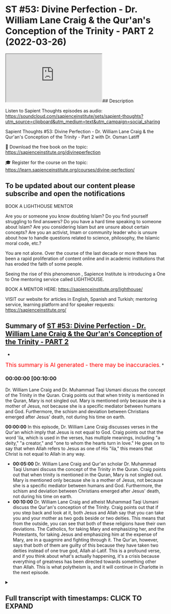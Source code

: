 # ST #53: Divine Perfection - Dr. William Lane Craig & the Qur'an's Conception of the Trinity - PART 2 (2022-03-26)

<iframe loading='lazy' allow='autoplay' src='https://www.youtube.com/embed/Nx_O-c8pYac'></iframe>## Description

Listen to Sapient Thoughts episodes as audio: <https://soundcloud.com/sapienceinstitute/sets/sapient-thoughts?utm_source=clipboard&utm_medium=text&utm_campaign=social_sharing>

Sapient Thoughts #53: Divine Perfection - Dr. William Lane Craig & the Qur'an's Conception of the Trinity - Part 2 with Dr. Osman Latiff

📖 Download the free book on the topic: <https://sapienceinstitute.org/divineperfection>

🎓 Register for the course on the topic: <https://learn.sapienceinstitute.org/courses/divine-perfection/>

## To be updated about our content please subscribe and open the notifications

BOOK A LIGHTHOUSE MENTOR

Are you or someone you know doubting Islam? Do you find yourself struggling to find answers?  Do you have a hard time speaking to someone about Islam?  Are you considering Islam but are unsure about certain concepts?  Are you an activist, Imam or community leader who is unsure about how to handle questions related to science, philosophy, the Islamic moral code, etc.?

You are not alone.  Over the course of the last decade or more there has been a rapid proliferation of content online and in academic institutions that has eroded the faith of some people.

Seeing the rise of  this phenomenon , Sapience Institute is introducing a One to One mentoring service called LIGHTHOUSE.

BOOK A MENTOR HERE: <https://sapienceinstitute.org/lighthouse/>

VISIT our website for articles in English, Spanish and Turkish; mentoring service, learning platform and for speaker requests: <https://sapienceinstitute.org/>

## Summary of [ST #53: Divine Perfection - Dr. William Lane Craig & the Qur'an's Conception of the Trinity - PART 2](https://www.youtube.com/watch?v=Nx_O-c8pYac)

*

<span style="color:red; font-size:125%">This summary is AI generated - there may be inaccuracies</span>. \*

### <a onclick="modifyYTiframeseektime('600')">00:00:00 \[00:10:00</a>

Dr. William Lane Craig and Dr. Muhammad Taqi Usmani discuss the concept of the Trinity in the Quran. Craig points out that when trinity is mentioned in the Quran, Mary is not singled out. Mary is mentioned only because she is a mother of Jesus, not because she is a specific mediator between humans and God. Furthermore, the schism and deviation between Christians emerged after Jesus' death, not during his time on earth.

**<a onclick="modifyYTiframeseektime('0')">00:00:00</a>** In this episode, Dr. William Lane Craig discusses verses in the Qur'an which imply that Jesus is not equal to God. Craig points out that the word 'ila, which is used in the verses, has multiple meanings, including "a deity," "a creator," and "one to whom the hearts turn in love." He goes on to say that when Allah refers to Jesus as one of His "ila," this means that Christ is not equal to Allah in any way.

*   **<a onclick="modifyYTiframeseektime('300')">00:05:00</a>**  Dr. William Lane Craig and Qur'an scholar Dr. Muhammad Taqi Usmani discuss the concept of the Trinity in the Quran. Craig points out that when trinity is mentioned in the Quran, Mary is not singled out. Mary is mentioned only because she is a mother of Jesus, not because she is a specific mediator between humans and God. Furthermore, the schism and deviation between Christians emerged after Jesus' death, not during his time on earth.
*   **<a onclick="modifyYTiframeseektime('600')">00:10:00</a>**  Dr. William Lane Craig and atheist Muhammad Taqi Usmani discuss the Qur'an's conception of the Trinity. Craig points out that if you step back and look at it, both Jesus and Allah say that you can take you and your mother as two gods beside or two deities. This means that from the outside, you can see that both of these religions have their own deviations. The Catholics, for taking Mary and emphasizing her, and the Protestants, for taking Jesus and emphasizing him at the expense of Mary, are in a quagmire and fighting through it. The Qur'an, however, says that both of them are guilty of this because they have taken two deities instead of one true god, Allah al-Latif. This is a profound verse, and if you think about what's actually happening, it's a crisis because everything of greatness has been directed towards something other than Allah. This is what polytheism is, and it will continue in Charlotte in the next episode.

<details><summary><h2>Full transcript with timestamps: CLICK TO EXPAND</h2></summary>

<a onclick="modifyYTiframeseektime('6)')">0:00:06 assalamu alaikum welcome to sapient</a> <a onclick="modifyYTiframeseektime('7)')">0:00:07 force my name is and i'm of course</a> <a onclick="modifyYTiframeseektime('9)')">0:00:09 discussing my book my new book on divine</a> <a onclick="modifyYTiframeseektime('11)')">0:00:11 perfection christianity and islam on sin</a> <a onclick="modifyYTiframeseektime('13)')">0:00:13 and salvation</a> <a onclick="modifyYTiframeseektime('15)')">0:00:15 this is the third episode we've spoken</a> <a onclick="modifyYTiframeseektime('17)')">0:00:17 about number one the introduction behind</a> <a onclick="modifyYTiframeseektime('19)')">0:00:19 the book why the book the purpose behind</a> <a onclick="modifyYTiframeseektime('20)')">0:00:20 the book the great need of the book in</a> <a onclick="modifyYTiframeseektime('22)')">0:00:22 fact for all of us for muslims for even</a> <a onclick="modifyYTiframeseektime('24)')">0:00:24 our christian friends to understand</a> <a onclick="modifyYTiframeseektime('25)')">0:00:25 better understand their own faith and</a> <a onclick="modifyYTiframeseektime('27)')">0:00:27 the faith of islam and then we spoke</a> <a onclick="modifyYTiframeseektime('29)')">0:00:29 last episode about the first of dr</a> <a onclick="modifyYTiframeseektime('32)')">0:00:32 craig's arguments on the maximal</a> <a onclick="modifyYTiframeseektime('35)')">0:00:35 omniscience of allah he believes being</a> <a onclick="modifyYTiframeseektime('37)')">0:00:37 compromised by a misunderstanding in the</a> <a onclick="modifyYTiframeseektime('38)')">0:00:38 quran about the nature of the trinity as</a> <a onclick="modifyYTiframeseektime('41)')">0:00:41 christians perceive it or believe in it</a> <a onclick="modifyYTiframeseektime('44)')">0:00:44 we spoke about that last time we in fact</a> <a onclick="modifyYTiframeseektime('45)')">0:00:45 we went through the verses</a> <a onclick="modifyYTiframeseektime('48)')">0:00:48 fully quoted</a> <a onclick="modifyYTiframeseektime('49)')">0:00:49 that</a> <a onclick="modifyYTiframeseektime('50)')">0:00:50 craig and his missionary</a> <a onclick="modifyYTiframeseektime('52)')">0:00:52 colleagues and other apologists have</a> <a onclick="modifyYTiframeseektime('55)')">0:00:55 failed to cite and fail to understand</a> <a onclick="modifyYTiframeseektime('57)')">0:00:57 correctly</a> <a onclick="modifyYTiframeseektime('58)')">0:00:58 today inshallah in this episode we're</a> <a onclick="modifyYTiframeseektime('60)')">0:01:00 going to go through some key nuances and</a> <a onclick="modifyYTiframeseektime('62)')">0:01:02 details behind those verses so if you</a> <a onclick="modifyYTiframeseektime('64)')">0:01:04 recall therefore the first verse reads</a> <a onclick="modifyYTiframeseektime('66)')">0:01:06 when allah says to jesus son of mary</a> <a onclick="modifyYTiframeseektime('70)')">0:01:10 nasty</a> <a onclick="modifyYTiframeseektime('72)')">0:01:12 did you tell people to take you and your</a> <a onclick="modifyYTiframeseektime('74)')">0:01:14 mother as two d</a> <a onclick="modifyYTiframeseektime('76)')">0:01:16 as two deities besides allah now the</a> <a onclick="modifyYTiframeseektime('78)')">0:01:18 first point to mention is this the</a> <a onclick="modifyYTiframeseektime('80)')">0:01:20 meaning of the word</a> <a onclick="modifyYTiframeseektime('82)')">0:01:22 in this verse it's</a> <a onclick="modifyYTiframeseektime('83)')">0:01:23 meaning two ela's but what does ela</a> <a onclick="modifyYTiframeseektime('86)')">0:01:26 actually mean like when we say la ilaha</a> <a onclick="modifyYTiframeseektime('88)')">0:01:28 illallah there's no deity except allah</a> <a onclick="modifyYTiframeseektime('90)')">0:01:30 what does it actually mean</a> <a onclick="modifyYTiframeseektime('92)')">0:01:32 the first thing is is you have to</a> <a onclick="modifyYTiframeseektime('94)')">0:01:34 consider the meaning of the illah within</a> <a onclick="modifyYTiframeseektime('95)')">0:01:35 the quranic framework entirely what is</a> <a onclick="modifyYTiframeseektime('98)')">0:01:38 the quranic meaning of the word within</a> <a onclick="modifyYTiframeseektime('100)')">0:01:40 its own framework</a> <a onclick="modifyYTiframeseektime('102)')">0:01:42 in arabic means a deity for sure but it</a> <a onclick="modifyYTiframeseektime('105)')">0:01:45 doesn't always mean a creator as in</a> <a onclick="modifyYTiframeseektime('108)')">0:01:48 deity as in a creator like for example</a> <a onclick="modifyYTiframeseektime('109)')">0:01:49 if you say allah allah is our ila but</a> <a onclick="modifyYTiframeseektime('112)')">0:01:52 there are other references to illah in</a> <a onclick="modifyYTiframeseektime('114)')">0:01:54 the quran which don't indicate</a> <a onclick="modifyYTiframeseektime('116)')">0:01:56 like a</a> <a onclick="modifyYTiframeseektime('118)')">0:01:58 creator of the universe for example like</a> <a onclick="modifyYTiframeseektime('119)')">0:01:59 you find when we speak about allah</a> <a onclick="modifyYTiframeseektime('121)')">0:02:01 subhanahu wa</a> <a onclick="modifyYTiframeseektime('122)')">0:02:02 for example the verse in the quran says</a> <a onclick="modifyYTiframeseektime('127)')">0:02:07 have you seen him who took his own</a> <a onclick="modifyYTiframeseektime('129)')">0:02:09 desires as an ilam</a> <a onclick="modifyYTiframeseektime('131)')">0:02:11 consider him he took his own desires as</a> <a onclick="modifyYTiframeseektime('133)')">0:02:13 an ela as a deity doesn't mean therefore</a> <a onclick="modifyYTiframeseektime('135)')">0:02:15 his desires become a creator of the</a> <a onclick="modifyYTiframeseektime('137)')">0:02:17 universe but something that is an ela so</a> <a onclick="modifyYTiframeseektime('140)')">0:02:20 what does ela actually mean</a> <a onclick="modifyYTiframeseektime('142)')">0:02:22 the third theologian explains it</a> <a onclick="modifyYTiframeseektime('143)')">0:02:23 beautifully based in damascus he says</a> <a onclick="modifyYTiframeseektime('146)')">0:02:26 the ila is the one to which to whom</a> <a onclick="modifyYTiframeseektime('149)')">0:02:29 sorry to whom the hearts turn to in love</a> <a onclick="modifyYTiframeseektime('152)')">0:02:32 in reverence</a> <a onclick="modifyYTiframeseektime('157)')">0:02:37 that towards the heart the the one to</a> <a onclick="modifyYTiframeseektime('159)')">0:02:39 whom the hearts turn to in fair and</a> <a onclick="modifyYTiframeseektime('162)')">0:02:42 reverence in longing in supplication in</a> <a onclick="modifyYTiframeseektime('164)')">0:02:44 beseeching in praying in love in mercy</a> <a onclick="modifyYTiframeseektime('167)')">0:02:47 in fear in hope that is your illah that</a> <a onclick="modifyYTiframeseektime('170)')">0:02:50 is your deity that you're surrendering</a> <a onclick="modifyYTiframeseektime('172)')">0:02:52 your your will to</a> <a onclick="modifyYTiframeseektime('173)')">0:02:53 of course for muslims that is going to</a> <a onclick="modifyYTiframeseektime('175)')">0:02:55 be allah we turn only to allah in fair</a> <a onclick="modifyYTiframeseektime('178)')">0:02:58 in hope in reverence in exaltation in in</a> <a onclick="modifyYTiframeseektime('182)')">0:03:02 longing and beseeching and praying that</a> <a onclick="modifyYTiframeseektime('184)')">0:03:04 is only to allah so that is the meaning</a> <a onclick="modifyYTiframeseektime('185)')">0:03:05 of illah in the quranic framework and</a> <a onclick="modifyYTiframeseektime('189)')">0:03:09 allah says that some people took others</a> <a onclick="modifyYTiframeseektime('191)')">0:03:11 as ilah those elahs that they taken</a> <a onclick="modifyYTiframeseektime('194)')">0:03:14 besides allah could be stones could be</a> <a onclick="modifyYTiframeseektime('196)')">0:03:16 rocks could be stars and the moon it</a> <a onclick="modifyYTiframeseektime('199)')">0:03:19 could be trees it could be all kinds of</a> <a onclick="modifyYTiframeseektime('202)')">0:03:22 invisible beings it could be the jinn it</a> <a onclick="modifyYTiframeseektime('204)')">0:03:24 could be from the humans but they took</a> <a onclick="modifyYTiframeseektime('206)')">0:03:26 them as an illah doesn't mean they</a> <a onclick="modifyYTiframeseektime('207)')">0:03:27 believe that they were the creator of</a> <a onclick="modifyYTiframeseektime('209)')">0:03:29 the heavens and the earth but as</a> <a onclick="modifyYTiframeseektime('210)')">0:03:30 something worthy of worship for us only</a> <a onclick="modifyYTiframeseektime('214)')">0:03:34 allah is worthy of worship so when allah</a> <a onclick="modifyYTiframeseektime('217)')">0:03:37 in the quran says in this first part of</a> <a onclick="modifyYTiframeseektime('219)')">0:03:39 in the first part of that verse</a> <a onclick="modifyYTiframeseektime('221)')">0:03:41 tell people take you and your mother as</a> <a onclick="modifyYTiframeseektime('223)')">0:03:43 two elahs besides allah i love to say</a> <a onclick="modifyYTiframeseektime('226)')">0:03:46 that did you tell people take you and</a> <a onclick="modifyYTiframeseektime('227)')">0:03:47 your mother as to</a> <a onclick="modifyYTiframeseektime('229)')">0:03:49 believing that you both were the</a> <a onclick="modifyYTiframeseektime('230)')">0:03:50 creators of the heavens and the earth</a> <a onclick="modifyYTiframeseektime('232)')">0:03:52 besides allah that is the first thing</a> <a onclick="modifyYTiframeseektime('234)')">0:03:54 for us to remember the meaning of the</a> <a onclick="modifyYTiframeseektime('236)')">0:03:56 word</a> <a onclick="modifyYTiframeseektime('238)')">0:03:58 point number two is this then he says to</a> <a onclick="modifyYTiframeseektime('240)')">0:04:00 allah of course glory be to you full</a> <a onclick="modifyYTiframeseektime('242)')">0:04:02 perfection</a> <a onclick="modifyYTiframeseektime('243)')">0:04:03 belongs to you free from all</a> <a onclick="modifyYTiframeseektime('245)')">0:04:05 imperfection are you o allah and you</a> <a onclick="modifyYTiframeseektime('248)')">0:04:08 know the unseen there is one a sticking</a> <a onclick="modifyYTiframeseektime('250)')">0:04:10 verse in the bible that perhaps you're</a> <a onclick="modifyYTiframeseektime('251)')">0:04:11 all familiar with and that is something</a> <a onclick="modifyYTiframeseektime('253)')">0:04:13 christian missions really failed to</a> <a onclick="modifyYTiframeseektime('254)')">0:04:14 explain throughout the ages and that is</a> <a onclick="modifyYTiframeseektime('257)')">0:04:17 when jesus christ says in in the bible</a> <a onclick="modifyYTiframeseektime('260)')">0:04:20 that concerning the hour nobody knows</a> <a onclick="modifyYTiframeseektime('262)')">0:04:22 not the angels in heaven not the son but</a> <a onclick="modifyYTiframeseektime('265)')">0:04:25 only god and of course this verse is</a> <a onclick="modifyYTiframeseektime('267)')">0:04:27 emphasizing god being the knower of all</a> <a onclick="modifyYTiframeseektime('270)')">0:04:30 the unseen this verse in fact is</a> <a onclick="modifyYTiframeseektime('272)')">0:04:32 emphasizing that same message now</a> <a onclick="modifyYTiframeseektime('273)')">0:04:33 christians of course would say well</a> <a onclick="modifyYTiframeseektime('274)')">0:04:34 that's the human</a> <a onclick="modifyYTiframeseektime('276)')">0:04:36 form human side of jesus speaking and</a> <a onclick="modifyYTiframeseektime('278)')">0:04:38 not the god side of jesus speaking i</a> <a onclick="modifyYTiframeseektime('280)')">0:04:40 mean that's their own thing that they</a> <a onclick="modifyYTiframeseektime('281)')">0:04:41 have amongst them but just think about</a> <a onclick="modifyYTiframeseektime('283)')">0:04:43 the quran</a> <a onclick="modifyYTiframeseektime('284)')">0:04:44 so when allah is saying therefore that</a> <a onclick="modifyYTiframeseektime('285)')">0:04:45 he says to allah</a> <a onclick="modifyYTiframeseektime('287)')">0:04:47 you are the only knower of the unseen is</a> <a onclick="modifyYTiframeseektime('289)')">0:04:49 emphasizing a point it's a declarative</a> <a onclick="modifyYTiframeseektime('292)')">0:04:52 statement that it's only you who know</a> <a onclick="modifyYTiframeseektime('293)')">0:04:53 the unseen of allah and i know nothing</a> <a onclick="modifyYTiframeseektime('296)')">0:04:56 about what's within you and you only</a> <a onclick="modifyYTiframeseektime('297)')">0:04:57 know everything you know everything</a> <a onclick="modifyYTiframeseektime('298)')">0:04:58 what's within me that kind of</a> <a onclick="modifyYTiframeseektime('300)')">0:05:00 subordinate itself point number three is</a> <a onclick="modifyYTiframeseektime('302)')">0:05:02 this</a> <a onclick="modifyYTiframeseektime('304)')">0:05:04 whenever you have verses in the quran</a> <a onclick="modifyYTiframeseektime('306)')">0:05:06 when trinity is mentioned there are the</a> <a onclick="modifyYTiframeseektime('308)')">0:05:08 verses in the quran when allah says</a> <a onclick="modifyYTiframeseektime('310)')">0:05:10 about uh</a> <a onclick="modifyYTiframeseektime('313)')">0:05:13 don't say three or don't say trinity</a> <a onclick="modifyYTiframeseektime('315)')">0:05:15 these are explicit references to the</a> <a onclick="modifyYTiframeseektime('317)')">0:05:17 quran when trinity in fact is mentioned</a> <a onclick="modifyYTiframeseektime('320)')">0:05:20 now this verse however doesn't mention</a> <a onclick="modifyYTiframeseektime('322)')">0:05:22 the trinity it doesn't mention that</a> <a onclick="modifyYTiframeseektime('325)')">0:05:25 and if christians are building this</a> <a onclick="modifyYTiframeseektime('327)')">0:05:27 argument that this is the verse where</a> <a onclick="modifyYTiframeseektime('329)')">0:05:29 the</a> <a onclick="modifyYTiframeseektime('330)')">0:05:30 trinity idea is wrong in the quran this</a> <a onclick="modifyYTiframeseektime('332)')">0:05:32 is the key verse then why doesn't this</a> <a onclick="modifyYTiframeseektime('334)')">0:05:34 verse speak about trinity because there</a> <a onclick="modifyYTiframeseektime('336)')">0:05:36 are other verses in quran when trinity</a> <a onclick="modifyYTiframeseektime('338)')">0:05:38 is mentioned</a> <a onclick="modifyYTiframeseektime('340)')">0:05:40 this verse doesn't have it in fact the</a> <a onclick="modifyYTiframeseektime('343)')">0:05:43 point number two is this or point number</a> <a onclick="modifyYTiframeseektime('345)')">0:05:45 three is this that whenever trinity is</a> <a onclick="modifyYTiframeseektime('347)')">0:05:47 mentioned in the quran it makes no</a> <a onclick="modifyYTiframeseektime('348)')">0:05:48 mention of maryam of mary except by</a> <a onclick="modifyYTiframeseektime('352)')">0:05:52 stating that she is a she is a mother of</a> <a onclick="modifyYTiframeseektime('354)')">0:05:54 jesus</a> <a onclick="modifyYTiframeseektime('355)')">0:05:55 but she's not singled out in anything in</a> <a onclick="modifyYTiframeseektime('357)')">0:05:57 this verse she's singled out because</a> <a onclick="modifyYTiframeseektime('359)')">0:05:59 she's because the rest of the quran is</a> <a onclick="modifyYTiframeseektime('360)')">0:06:00 saying that she's singled out for for as</a> <a onclick="modifyYTiframeseektime('363)')">0:06:03 a deity besides allah but in all the</a> <a onclick="modifyYTiframeseektime('366)')">0:06:06 verses when trinity is mentioned mary</a> <a onclick="modifyYTiframeseektime('368)')">0:06:08 simply isn't there</a> <a onclick="modifyYTiframeseektime('370)')">0:06:10 as somebody singled out except by being</a> <a onclick="modifyYTiframeseektime('372)')">0:06:12 mary or jesus the son of mary or maryam</a> <a onclick="modifyYTiframeseektime('376)')">0:06:16 which is a striking point therefore for</a> <a onclick="modifyYTiframeseektime('377)')">0:06:17 christian friends to think about there</a> <a onclick="modifyYTiframeseektime('379)')">0:06:19 now the point number four is this that</a> <a onclick="modifyYTiframeseektime('382)')">0:06:22 when allah the quran says did you take</a> <a onclick="modifyYTiframeseektime('384)')">0:06:24 people people take you and your mother</a> <a onclick="modifyYTiframeseektime('385)')">0:06:25 as two deities besides allah the</a> <a onclick="modifyYTiframeseektime('387)')">0:06:27 christians have a major major problem</a> <a onclick="modifyYTiframeseektime('390)')">0:06:30 because remember of course throughout</a> <a onclick="modifyYTiframeseektime('392)')">0:06:32 christian history and remember this is</a> <a onclick="modifyYTiframeseektime('394)')">0:06:34 something coming after jesus when jesus</a> <a onclick="modifyYTiframeseektime('395)')">0:06:35 says to allah</a> <a onclick="modifyYTiframeseektime('397)')">0:06:37 that you know when i was with them i was</a> <a onclick="modifyYTiframeseektime('399)')">0:06:39 a witness over them</a> <a onclick="modifyYTiframeseektime('403)')">0:06:43 and when you raised me or took me you</a> <a onclick="modifyYTiframeseektime('406)')">0:06:46 were the watcher over them that means</a> <a onclick="modifyYTiframeseektime('409)')">0:06:49 these kind of schisms</a> <a onclick="modifyYTiframeseektime('412)')">0:06:52 and</a> <a onclick="modifyYTiframeseektime('412)')">0:06:52 dogmatic deviations emerged not in his</a> <a onclick="modifyYTiframeseektime('415)')">0:06:55 time where he was with them watch over</a> <a onclick="modifyYTiframeseektime('418)')">0:06:58 them but they emerged after him let's</a> <a onclick="modifyYTiframeseektime('420)')">0:07:00 test it is that true did it emerge after</a> <a onclick="modifyYTiframeseektime('422)')">0:07:02 let's just check it if it's true well</a> <a onclick="modifyYTiframeseektime('424)')">0:07:04 the point is this just look at very</a> <a onclick="modifyYTiframeseektime('426)')">0:07:06 simply you have these two very big</a> <a onclick="modifyYTiframeseektime('427)')">0:07:07 denominations of the catholics and the</a> <a onclick="modifyYTiframeseektime('429)')">0:07:09 protestants and of course you have the</a> <a onclick="modifyYTiframeseektime('431)')">0:07:11 the orthodox as well and you have the</a> <a onclick="modifyYTiframeseektime('432)')">0:07:12 anglicans and others as well</a> <a onclick="modifyYTiframeseektime('435)')">0:07:15 but the point is this there is a</a> <a onclick="modifyYTiframeseektime('437)')">0:07:17 sizeable population of christians today</a> <a onclick="modifyYTiframeseektime('439)')">0:07:19 who do in fact take mary as what we</a> <a onclick="modifyYTiframeseektime('443)')">0:07:23 would qualify to what we would term as</a> <a onclick="modifyYTiframeseektime('445)')">0:07:25 an ila as a deity besides allah so how</a> <a onclick="modifyYTiframeseektime('449)')">0:07:29 does that work then</a> <a onclick="modifyYTiframeseektime('450)')">0:07:30 well if the ilah is the one as immak and</a> <a onclick="modifyYTiframeseektime('453)')">0:07:33 others have said to one to whom hearts</a> <a onclick="modifyYTiframeseektime('455)')">0:07:35 turn to in reverence in fair in hope in</a> <a onclick="modifyYTiframeseektime('459)')">0:07:39 penance in longing in prayer and</a> <a onclick="modifyYTiframeseektime('460)')">0:07:40 beseeching then that for christian</a> <a onclick="modifyYTiframeseektime('462)')">0:07:42 catholics will certainly therefore be</a> <a onclick="modifyYTiframeseektime('464)')">0:07:44 mary because catholics do see mary like</a> <a onclick="modifyYTiframeseektime('468)')">0:07:48 that in fact they see her more than that</a> <a onclick="modifyYTiframeseektime('470)')">0:07:50 they see her as a mediatrix so who is a</a> <a onclick="modifyYTiframeseektime('473)')">0:07:53 mediatrix if jesus is a mediator notice</a> <a onclick="modifyYTiframeseektime('476)')">0:07:56 that protestant christians would say</a> <a onclick="modifyYTiframeseektime('477)')">0:07:57 jesus is the mediator the atoner the one</a> <a onclick="modifyYTiframeseektime('480)')">0:08:00 between us and god the one that kind of</a> <a onclick="modifyYTiframeseektime('484)')">0:08:04 fixes the schism and the not the skill</a> <a onclick="modifyYTiframeseektime('486)')">0:08:06 but the rift the chasm between us and</a> <a onclick="modifyYTiframeseektime('489)')">0:08:09 god that emerged from adam's sin in the</a> <a onclick="modifyYTiframeseektime('490)')">0:08:10 first place that's jesus so where does</a> <a onclick="modifyYTiframeseektime('493)')">0:08:13 the mediatrix come in then and so the</a> <a onclick="modifyYTiframeseektime('495)')">0:08:15 catholics would say well you need the</a> <a onclick="modifyYTiframeseektime('496)')">0:08:16 mediatrix because the mediatrix is</a> <a onclick="modifyYTiframeseektime('499)')">0:08:19 jesus's mother she's of course theotokos</a> <a onclick="modifyYTiframeseektime('501)')">0:08:21 the mother of god in their eyes and the</a> <a onclick="modifyYTiframeseektime('503)')">0:08:23 mediatrix</a> <a onclick="modifyYTiframeseektime('505)')">0:08:25 because she's the one that's you know</a> <a onclick="modifyYTiframeseektime('506)')">0:08:26 you can appeal to her to appeal to the</a> <a onclick="modifyYTiframeseektime('508)')">0:08:28 son to appeal to the father</a> <a onclick="modifyYTiframeseektime('511)')">0:08:31 appeal to her to appeal to the son</a> <a onclick="modifyYTiframeseektime('513)')">0:08:33 that's her own son and then the son of</a> <a onclick="modifyYTiframeseektime('514)')">0:08:34 course who is fully god of course in</a> <a onclick="modifyYTiframeseektime('516)')">0:08:36 their eyes uh can you know can pray for</a> <a onclick="modifyYTiframeseektime('519)')">0:08:39 you do good for you and also appeal to</a> <a onclick="modifyYTiframeseektime('520)')">0:08:40 the father who is also god as well and</a> <a onclick="modifyYTiframeseektime('523)')">0:08:43 so if you look at it like this therefore</a> <a onclick="modifyYTiframeseektime('526)')">0:08:46 now when when christians might look at</a> <a onclick="modifyYTiframeseektime('527)')">0:08:47 this verse you might see well we don't</a> <a onclick="modifyYTiframeseektime('529)')">0:08:49 actually do that we don't worship</a> <a onclick="modifyYTiframeseektime('533)')">0:08:53 jesus and mary we don't worship mary</a> <a onclick="modifyYTiframeseektime('536)')">0:08:56 they might say that but it depends how</a> <a onclick="modifyYTiframeseektime('538)')">0:08:58 you're looking at it because if you're</a> <a onclick="modifyYTiframeseektime('540)')">0:09:00 looking at from the point of view let's</a> <a onclick="modifyYTiframeseektime('542)')">0:09:02 say for example you're a a catholic</a> <a onclick="modifyYTiframeseektime('544)')">0:09:04 right so you therefore are on the side</a> <a onclick="modifyYTiframeseektime('547)')">0:09:07 of well of kind of taking mary as a</a> <a onclick="modifyYTiframeseektime('551)')">0:09:11 deity besides allah</a> <a onclick="modifyYTiframeseektime('553)')">0:09:13 and then of course you have to do with</a> <a onclick="modifyYTiframeseektime('554)')">0:09:14 the fact that there's also jesus as a</a> <a onclick="modifyYTiframeseektime('556)')">0:09:16 deity besides allah then you have the</a> <a onclick="modifyYTiframeseektime('558)')">0:09:18 other end of the spectrum where you have</a> <a onclick="modifyYTiframeseektime('560)')">0:09:20 the protestants who would blame the</a> <a onclick="modifyYTiframeseektime('563)')">0:09:23 catholics for taking mary as mediatrix</a> <a onclick="modifyYTiframeseektime('566)')">0:09:26 so it's like both of these are in</a> <a onclick="modifyYTiframeseektime('569)')">0:09:29 opposition to one another because the</a> <a onclick="modifyYTiframeseektime('571)')">0:09:31 catholics would say to the protestants</a> <a onclick="modifyYTiframeseektime('574)')">0:09:34 that you're not giving mary</a> <a onclick="modifyYTiframeseektime('576)')">0:09:36 had you right because she is a mediatrix</a> <a onclick="modifyYTiframeseektime('579)')">0:09:39 right so she deserves all of that</a> <a onclick="modifyYTiframeseektime('580)')">0:09:40 reverence and fear and love and hope and</a> <a onclick="modifyYTiframeseektime('582)')">0:09:42 trust whatever and then the person will</a> <a onclick="modifyYTiframeseektime('584)')">0:09:44 say to the catholics you're making</a> <a onclick="modifyYTiframeseektime('586)')">0:09:46 idolatry</a> <a onclick="modifyYTiframeseektime('587)')">0:09:47 right because you're taking somebody</a> <a onclick="modifyYTiframeseektime('589)')">0:09:49 else above jesus or with jesus because</a> <a onclick="modifyYTiframeseektime('591)')">0:09:51 jesus is sufficient as a mediator so why</a> <a onclick="modifyYTiframeseektime('594)')">0:09:54 the need for a mediatrix now the quran</a> <a onclick="modifyYTiframeseektime('596)')">0:09:56 of course if you step back step back i</a> <a onclick="modifyYTiframeseektime('598)')">0:09:58 think for me the verse is so profound</a> <a onclick="modifyYTiframeseektime('600)')">0:10:00 because if you step back and look at it</a> <a onclick="modifyYTiframeseektime('602)')">0:10:02 that jesus says to allah says to jesus</a> <a onclick="modifyYTiframeseektime('605)')">0:10:05 you tell people take you and your mother</a> <a onclick="modifyYTiframeseektime('607)')">0:10:07 as two gods beside or two deities and</a> <a onclick="modifyYTiframeseektime('608)')">0:10:08 well god's besides allah</a> <a onclick="modifyYTiframeseektime('610)')">0:10:10 that means that</a> <a onclick="modifyYTiframeseektime('612)')">0:10:12 from the you know from from out from</a> <a onclick="modifyYTiframeseektime('614)')">0:10:14 outside you can see that both of these</a> <a onclick="modifyYTiframeseektime('616)')">0:10:16 have their own deviations</a> <a onclick="modifyYTiframeseektime('618)')">0:10:18 the catholics of course for taking mary</a> <a onclick="modifyYTiframeseektime('621)')">0:10:21 and emphasizing her and the protestants</a> <a onclick="modifyYTiframeseektime('623)')">0:10:23 for taking jesus and emphasizing him at</a> <a onclick="modifyYTiframeseektime('626)')">0:10:26 the expense of mary so both of them are</a> <a onclick="modifyYTiframeseektime('628)')">0:10:28 in this kind of a quagmire and fighting</a> <a onclick="modifyYTiframeseektime('630)')">0:10:30 through it they've taken the mediator</a> <a onclick="modifyYTiframeseektime('633)')">0:10:33 and the mediatrix this one mediator but</a> <a onclick="modifyYTiframeseektime('635)')">0:10:35 no mediatrix this one mediator and</a> <a onclick="modifyYTiframeseektime('637)')">0:10:37 mediatrix and allah is saying you both</a> <a onclick="modifyYTiframeseektime('639)')">0:10:39 did the situation uh that went wrong of</a> <a onclick="modifyYTiframeseektime('642)')">0:10:42 taking both as two deities besides allah</a> <a onclick="modifyYTiframeseektime('644)')">0:10:44 it's a profound verse if you think</a> <a onclick="modifyYTiframeseektime('646)')">0:10:46 deeply about what's actually happening</a> <a onclick="modifyYTiframeseektime('648)')">0:10:48 here now what happened in the</a> <a onclick="modifyYTiframeseektime('650)')">0:10:50 reformation period you had the lutheran</a> <a onclick="modifyYTiframeseektime('652)')">0:10:52 and protestant reformation and what are</a> <a onclick="modifyYTiframeseektime('654)')">0:10:54 they saying about our our catholic</a> <a onclick="modifyYTiframeseektime('657)')">0:10:57 friends they said the catholics are</a> <a onclick="modifyYTiframeseektime('658)')">0:10:58 guilty of marrying a lottery this is</a> <a onclick="modifyYTiframeseektime('661)')">0:11:01 from mariology</a> <a onclick="modifyYTiframeseektime('663)')">0:11:03 mario lottery is from idolatry</a> <a onclick="modifyYTiframeseektime('665)')">0:11:05 that they're committing a mary a lot</a> <a onclick="modifyYTiframeseektime('667)')">0:11:07 remaining an idolatry concerning mary</a> <a onclick="modifyYTiframeseektime('670)')">0:11:10 they're taking mary as another god</a> <a onclick="modifyYTiframeseektime('673)')">0:11:13 besides god because they're putting her</a> <a onclick="modifyYTiframeseektime('676)')">0:11:16 in the same level</a> <a onclick="modifyYTiframeseektime('678)')">0:11:18 as jesus by saying she is a mediatrix</a> <a onclick="modifyYTiframeseektime('680)')">0:11:20 and then she has of course so many</a> <a onclick="modifyYTiframeseektime('682)')">0:11:22 things in catholicism about praying to a</a> <a onclick="modifyYTiframeseektime('684)')">0:11:24 rosary to mary prayers for mary uh you</a> <a onclick="modifyYTiframeseektime('688)')">0:11:28 know rosary for so many things to do</a> <a onclick="modifyYTiframeseektime('690)')">0:11:30 with with mary that protestants in fact</a> <a onclick="modifyYTiframeseektime('692)')">0:11:32 believe that's tantamount to perhaps</a> <a onclick="modifyYTiframeseektime('695)')">0:11:35 tantamount to polytheism that the quran</a> <a onclick="modifyYTiframeseektime('698)')">0:11:38 is saying well you're both guilty of</a> <a onclick="modifyYTiframeseektime('699)')">0:11:39 that because you both have taken these</a> <a onclick="modifyYTiframeseektime('701)')">0:11:41 two deities besides the one true god</a> <a onclick="modifyYTiframeseektime('705)')">0:11:45 allah al-latif</a> <a onclick="modifyYTiframeseektime('707)')">0:11:47 allah is</a> <a onclick="modifyYTiframeseektime('708)')">0:11:48 all right allah is as the subtly</a> <a onclick="modifyYTiframeseektime('710)')">0:11:50 perfectly subtle one</a> <a onclick="modifyYTiframeseektime('712)')">0:11:52 allah is</a> <a onclick="modifyYTiframeseektime('716)')">0:11:56 the supreme one the exalted only exalted</a> <a onclick="modifyYTiframeseektime('718)')">0:11:58 one that is allah right so what happens</a> <a onclick="modifyYTiframeseektime('722)')">0:12:02 what's the problem in this the problem</a> <a onclick="modifyYTiframeseektime('724)')">0:12:04 in this is this everything of greatness</a> <a onclick="modifyYTiframeseektime('725)')">0:12:05 allah place within you your capability</a> <a onclick="modifyYTiframeseektime('728)')">0:12:08 your power your potential right for you</a> <a onclick="modifyYTiframeseektime('730)')">0:12:10 to worship only allah alone with any</a> <a onclick="modifyYTiframeseektime('732)')">0:12:12 partners has been directed misdirected</a> <a onclick="modifyYTiframeseektime('736)')">0:12:16 to somebody something other than allah</a> <a onclick="modifyYTiframeseektime('738)')">0:12:18 and that is a crisis of what shirk or</a> <a onclick="modifyYTiframeseektime('741)')">0:12:21 polytheism actually is will carry on in</a> <a onclick="modifyYTiframeseektime('744)')">0:12:24 charlotte in the next episode</a>

</details>
